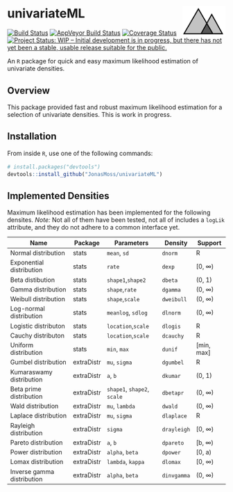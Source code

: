 
<!-- README.md is generated from README.Rmd. Please edit that file -->

# univariateML <img src="man/figures/logo.png" align="right" width="100" height="70" />

[![Build
Status](https://travis-ci.org/JonasMoss/univariateML.svg?branch=master)](https://travis-ci.org/JonasMoss/univariateML)
[![AppVeyor Build
Status](https://ci.appveyor.com/api/projects/status/github/JonasMoss/univariateML?branch=master&svg=true)](https://ci.appveyor.com/project/JonasMoss/univariateML)
[![Coverage
Status](https://codecov.io/gh/JonasMoss/univariateML/branch/master/graph/badge.svg)](https://codecov.io/gh/JonasMoss/univariateML?branch=master)
[![Project Status: WIP – Initial development is in progress, but there
has not yet been a stable, usable release suitable for the
public.](https://www.repostatus.org/badges/latest/wip.svg)](https://www.repostatus.org/#wip)

An `R` package for quick and easy maximum likelihood estimation of
univariate densities.

## Overview

This package provided fast and robust maximum likelihood estimation for
a selection of univariate densities. This is work in progress.

## Installation

From inside `R`, use one of the following commands:

``` r
# install.packages("devtools")
devtools::install_github("JonasMoss/univariateML")
```

## Implemented Densities

Maximum likelihood estimation has been implemented for the following
densites. *Note:* Not all of them have been tested, not all of includes
a `logLik` attribute, and they do not adhere to a common interface
yet.

| Name                       | Package    | Parameters                  | Density     | Support      |
| -------------------------- | ---------- | --------------------------- | ----------- | ------------ |
| Normal distribution        | stats      | `mean`, `sd`                | `dnorm`     | R            |
| Exponential distribution   | stats      | `rate`                      | `dexp`      | \[0, ∞)      |
| Beta distibution           | stats      | `shape1`,`shape2`           | `dbeta`     | (0, 1)       |
| Gamma distribution         | stats      | `shape`,`rate`              | `dgamma`    | (0, ∞)       |
| Weibull distribution       | stats      | `shape`,`scale`             | `dweibull`  | (0, ∞)       |
| Log-normal distribution    | stats      | `meanlog`, `sdlog`          | `dlnorm`    | (0, ∞)       |
| Logistic distributon       | stats      | `location`,`scale`          | `dlogis`    | R            |
| Cauchy distributon         | stats      | `location`,`scale`          | `dcauchy`   | R            |
| Uniform distribution       | stats      | `min`, `max`                | `dunif`     | \[min, max\] |
| Gumbel distribution        | extraDistr | `mu`, `sigma`               | `dgumbel`   | R            |
| Kumaraswamy distribution   | extraDistr | `a`, `b`                    | `dkumar`    | (0, 1)       |
| Beta prime distribution    | extraDistr | `shape1`, `shape2`, `scale` | `dbetapr`   | (0, ∞)       |
| Wald distribution          | extraDistr | `mu`, `lambda`              | `dwald`     | (0, ∞)       |
| Laplace distribution       | extraDistr | `mu`, `sigma`               | `dlaplace`  | R            |
| Rayleigh distribution      | extraDistr | `sigma`                     | `drayleigh` | \[0, ∞)      |
| Pareto distribution        | extraDistr | `a`, `b`                    | `dpareto`   | \[b, ∞)      |
| Power distribution         | extraDistr | `alpha`, `beta`             | `dpower`    | \[0, a)      |
| Lomax distribution         | extraDistr | `lambda`, `kappa`           | `dlomax`    | \[0, ∞)      |
| Inverse gamma distribution | extraDistr | `alpha`, `beta`             | `dinvgamma` | (0, ∞)       |
